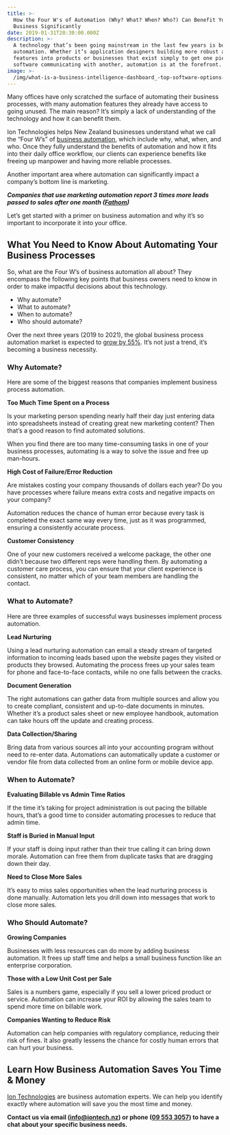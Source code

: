 ```yaml
---
title: >-
  How the Four W's of Automation (Why? What? When? Who?) Can Benefit Your
  Business Significantly
date: 2019-01-31T20:30:00.000Z
description: >-
  A technology that’s been going mainstream in the last few years is business
  automation. Whether it’s application designers building more robust automation
  features into products or businesses that exist simply to get one piece of
  software communicating with another, automation is at the forefront.
image: >-
  /img/what-is-a-business-intelligence-dashboard_-top-software-options-to-help-you-get-the-most-out-of-your-data.png
---
```

Many offices have only scratched the surface of automating their business processes, with many automation features they already have access to going unused. The main reason? It’s simply a lack of understanding of the technology and how it can benefit them.

Ion Technologies helps New Zealand businesses understand what we call the “Four W’s” of <a href="https://www.iontech.nz/">business automation</a>, which include why, what, when, and who. Once they fully understand the benefits of automation and how it fits into their daily office workflow, our clients can experience benefits like freeing up manpower and having more reliable processes.

Another important area where automation can significantly impact a company’s bottom line is marketing.

<strong><em>Companies that use marketing automation report 3 times more leads passed to sales after one month (<a href="http://www.fathomdelivers.com/blog/marketing-automation/28-marketing-automation-stats-that-matter/">Fathom</a>)</em></strong>

Let’s get started with a primer on business automation and why it’s so important to incorporate it into your office.

## What You Need to Know About Automating Your Business Processes

So, what are the Four W’s of business automation all about? They encompass the following key points that business owners need to know in order to make impactful decisions about this technology.
<ul>
 	<li>Why automate?</li>
 	<li>What to automate?</li>
 	<li>When to automate?</li>
 	<li>Who should automate?</li>
</ul>
Over the next three years (2019 to 2021), the global business process automation market is expected to <a href="https://www.statista.com/statistics/740593/worldwide-business-process-automation-market-size/">grow by 55%</a>. It’s not just a trend, it’s becoming a business necessity.

### Why Automate?

Here are some of the biggest reasons that companies implement business process automation.

<strong>Too Much Time Spent on a Process</strong>

Is your marketing person spending nearly half their day just entering data into spreadsheets instead of creating great new marketing content? Then that’s a good reason to find automated solutions.

When you find there are too many time-consuming tasks in one of your business processes, automating is a way to solve the issue and free up man-hours.

<strong>High Cost of Failure/Error Reduction</strong>

Are mistakes costing your company thousands of dollars each year? Do you have processes where failure means extra costs and negative impacts on your company?

Automation reduces the chance of human error because every task is completed the exact same way every time, just as it was programmed, ensuring a consistently accurate process.

<strong>Customer Consistency</strong>

One of your new customers received a welcome package, the other one didn’t because two different reps were handling them. By automating a customer care process, you can ensure that your client experience is consistent, no matter which of your team members are handling the contact.

### What to Automate?
Here are three examples of successful ways businesses implement process automation.

<strong>Lead Nurturing</strong>

Using a lead nurturing automation can email a steady stream of targeted information to incoming leads based upon the website pages they visited or products they browsed. Automating the process frees up your sales team for phone and face-to-face contacts, while no one falls between the cracks.

<strong>Document Generation</strong>

The right automations can gather data from multiple sources and allow you to create compliant, consistent and up-to-date documents in minutes. Whether it’s a product sales sheet or new employee handbook, automation can take hours off the update and creating process.

<strong>Data Collection/Sharing</strong>

Bring data from various sources all into your accounting program without need to re-enter data. Automations can automatically update a customer or vendor file from data collected from an online form or mobile device app.

### When to Automate?

<strong>Evaluating Billable vs Admin Time Ratios</strong>

If the time it’s taking for project administration is out pacing the billable hours, that’s a good time to consider automating processes to reduce that admin time.

<strong>Staff is Buried in Manual Input</strong>

If your staff is doing input rather than their true calling it can bring down morale. Automation can free them from duplicate tasks that are dragging down their day.

<strong>Need to Close More Sales</strong>

It’s easy to miss sales opportunities when the lead nurturing process is done manually. Automation lets you drill down into messages that work to close more sales.

### Who Should Automate?
<strong>Growing Companies</strong>

Businesses with less resources can do more by adding business automation. It frees up staff time and helps a small business function like an enterprise corporation.

<strong>Those with a Low Unit Cost per Sale</strong>

Sales is a numbers game, especially if you sell a lower priced product or service. Automation can increase your ROI by allowing the sales team to spend more time on billable work.

<strong>Companies Wanting to Reduce Risk</strong>

Automation can help companies with regulatory compliance, reducing their risk of fines. It also greatly lessens the chance for costly human errors that can hurt your business.

## Learn How Business Automation Saves You Time & Money

<a href="https://www.iontech.nz/about-us">Ion Technologies</a> are business automation experts. We can help you identify exactly where automation will save you the most time and money.

<strong>Contact us via email (<a href="mailto:info@iontech.nz">info@iontech.nz</a>) or phone (<a href="tel:+6495533057">09 553 3057</a>) to have a chat about your specific business needs.</strong>

